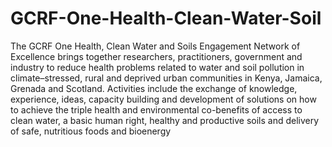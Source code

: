 # GCRF-One-Health-Clean-Water-Soil
The  GCRF One Health, Clean Water and Soils Engagement Network of Excellence brings together researchers, practitioners, government and industry to reduce health problems related to water and soil pollution in climate–stressed, rural and deprived urban communities in Kenya, Jamaica, Grenada and Scotland. Activities include the exchange of knowledge, experience, ideas, capacity building  and development of solutions on how to achieve the triple health and environmental co-benefits of access to clean water, a basic human right, healthy and productive soils and delivery of safe, nutritious foods and bioenergy
